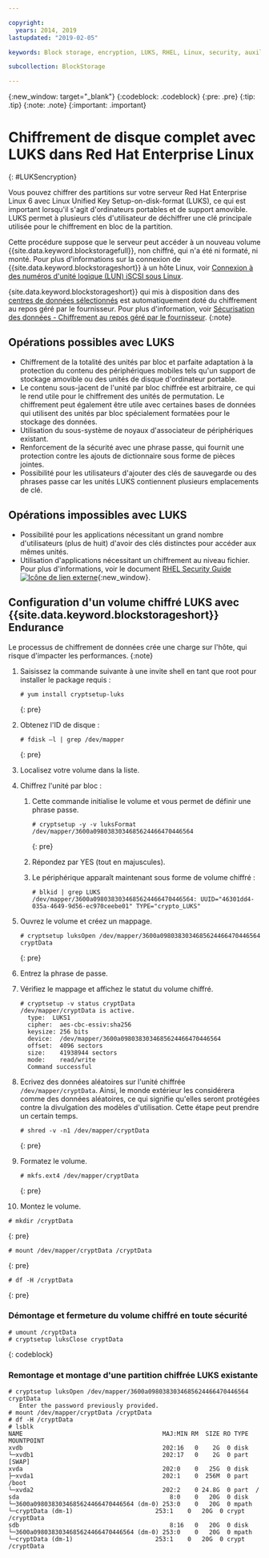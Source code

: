 ```yaml
---

copyright:
  years: 2014, 2019
lastupdated: "2019-02-05"

keywords: Block storage, encryption, LUKS, RHEL, Linux, security, auxiliary storage

subcollection: BlockStorage

---
```

{:new_window: target="_blank"}
{:codeblock: .codeblock}
{:pre: .pre}
{:tip: .tip}
{:note: .note}
{:important: .important}

# Chiffrement de disque complet avec LUKS dans Red Hat Enterprise Linux
{: #LUKSencryption}

Vous pouvez chiffrer des partitions sur votre serveur Red Hat Enterprise Linux 6 avec Linux Unified Key Setup-on-disk-format (LUKS), ce qui est important lorsqu'il s'agit d'ordinateurs portables et de support amovible. LUKS permet à plusieurs clés d'utilisateur de déchiffrer une clé principale utilisée pour le chiffrement en bloc de la partition.

Cette procédure suppose que le serveur peut accéder à un nouveau volume {{site.data.keyword.blockstoragefull}}, non chiffré, qui n'a été ni formaté, ni monté. Pour plus d'informations sur la connexion de {{site.data.keyword.blockstorageshort}} à un hôte Linux, voir [Connexion à des numéros d'unité logique (LUN) iSCSI sous Linux](/docs/infrastructure/BlockStorage?topic=BlockStorage-mountingLinux).

{site.data.keyword.blockstorageshort}} qui mis à disposition dans des [centres de données sélectionnés](/docs/infrastructure/BlockStorage?topic=BlockStorage-news) est automatiquement doté du chiffrement au repos géré par le fournisseur. Pour plus d'information, voir [Sécurisation des données - Chiffrement au repos géré par le fournisseur](/docs/infrastructure/BlockStorage?topic=BlockStorage-encryption).
{:note}

## Opérations possibles avec LUKS

- Chiffrement de la totalité des unités par bloc et parfaite adaptation à la protection du contenu des périphériques mobiles tels qu'un support de stockage amovible ou des unités de disque d'ordinateur portable.
- Le contenu sous-jacent de l'unité par bloc chiffrée est arbitraire, ce qui le rend utile pour le chiffrement des unités de permutation. Le chiffrement peut également être utile avec certaines bases de données qui utilisent des unités par bloc spécialement formatées pour le stockage des données.
- Utilisation du sous-système de noyaux d'associateur de périphériques existant.
- Renforcement de la sécurité avec une phrase passe, qui fournit une protection contre les ajouts de dictionnaire sous forme de pièces jointes.
- Possibilité pour les utilisateurs d'ajouter des clés de sauvegarde ou des phrases passe car les unités LUKS contiennent plusieurs emplacements de clé.


## Opérations impossibles avec LUKS

- Possibilité pour les applications nécessitant un grand nombre d'utilisateurs (plus de huit) d'avoir des clés distinctes pour accéder aux mêmes unités.
- Utilisation d'applications nécessitant un chiffrement au niveau fichier. Pour plus d'informations, voir le document [RHEL Security Guide ![Icône de lien externe](../../icons/launch-glyph.svg "Icône de lien externe")](https://access.redhat.com/documentation/en-US/Red_Hat_Enterprise_Linux/7/html/Security_Guide/sec-Encryption.html){:new_window}.

## Configuration d'un volume chiffré LUKS avec {{site.data.keyword.blockstorageshort}} Endurance

Le processus de chiffrement de données crée une charge sur l'hôte, qui risque d'impacter les performances.
{:note}

1. Saisissez la commande suivante à une invite shell en tant que root pour installer le package requis :   <br/>
   ```
   # yum install cryptsetup-luks
   ```
   {: pre}
2. Obtenez l'ID de disque :<br/>
   ```
   # fdisk –l | grep /dev/mapper
   ```
   {: pre}
3. Localisez votre volume dans la liste.
4. Chiffrez l'unité par bloc :

   1. Cette commande initialise le volume et vous permet de définir une phrase passe. <br/>

      ```
      # cryptsetup -y -v luksFormat /dev/mapper/3600a0980383034685624466470446564
      ```
      {: pre}

   2. Répondez par YES (tout en majuscules).

   3. Le périphérique apparaît maintenant sous forme de volume chiffré :

      ```
      # blkid | grep LUKS
      /dev/mapper/3600a0980383034685624466470446564: UUID="46301dd4-035a-4649-9d56-ec970ceebe01" TYPE="crypto_LUKS"
      ```

5. Ouvrez le volume et créez un mappage.<br/>
   ```
   # cryptsetup luksOpen /dev/mapper/3600a0980383034685624466470446564 cryptData
   ```
   {: pre}
6. Entrez la phrase de passe.
7. Vérifiez le mappage et affichez le statut du volume chiffré.   <br/>
   ```
   # cryptsetup -v status cryptData
   /dev/mapper/cryptData is active.
     type:  LUKS1
     cipher:  aes-cbc-essiv:sha256
     keysize: 256 bits
     device:  /dev/mapper/3600a0980383034685624466470446564
     offset:  4096 sectors
     size:    41938944 sectors
     mode:    read/write
     Command successful
   ```
8. Ecrivez des données aléatoires sur l'unité chiffrée `/dev/mapper/cryptData`. Ainsi, le monde extérieur les considérera comme des données aléatoires, ce qui signifie qu'elles seront protégées contre la divulgation des modèles d'utilisation. Cette étape peut prendre un certain temps.<br/>
    ```
    # shred -v -n1 /dev/mapper/cryptData
    ```
    {: pre}
9. Formatez le volume.<br/>
   ```
   # mkfs.ext4 /dev/mapper/cryptData
   ```
   {: pre}
10. Montez le volume.<br/>
   ```
   # mkdir /cryptData
   ```
   {: pre}
   ```
   # mount /dev/mapper/cryptData /cryptData
   ```
   {: pre}
   ```
   # df -H /cryptData
   ```
   {: pre}

### Démontage et fermeture du volume chiffré en toute sécurité
   ```
   # umount /cryptData
   # cryptsetup luksClose cryptData
   ```
   {: codeblock}

### Remontage et montage d'une partition chiffrée LUKS existante
   ```
   # cryptsetup luksOpen /dev/mapper/3600a0980383034685624466470446564 cryptData
      Enter the password previously provided.
   # mount /dev/mapper/cryptData /cryptData
   # df -H /cryptData
   # lsblk
   NAME                                       MAJ:MIN RM  SIZE RO TYPE  MOUNTPOINT
   xvdb                                       202:16   0    2G  0 disk
   └─xvdb1                                    202:17   0    2G  0 part  [SWAP]
   xvda                                       202:0    0   25G  0 disk
   ├─xvda1                                    202:1    0  256M  0 part  /boot
   └─xvda2                                    202:2    0 24.8G  0 part  /
   sda                                          8:0    0   20G  0 disk
   └─3600a0980383034685624466470446564 (dm-0) 253:0    0   20G  0 mpath
   └─cryptData (dm-1)                       253:1    0   20G  0 crypt /cryptData
   sdb                                          8:16   0   20G  0 disk
   └─3600a0980383034685624466470446564 (dm-0) 253:0    0   20G  0 mpath
   └─cryptData (dm-1)                       253:1    0   20G  0 crypt /cryptData
   ```
